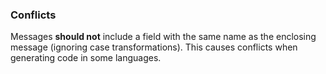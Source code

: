 ### Conflicts

Messages **should not** include a field with the same name as the enclosing
message (ignoring case transformations). This causes conflicts when generating
code in some languages.
